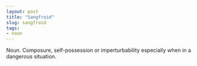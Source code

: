 ```yaml
---
layout: post
title: "Sangfroid"
slug: sangfroid
tags:
- noun
---
```


Noun. Composure, self-possession or imperturbability especially when in a dangerous situation.
